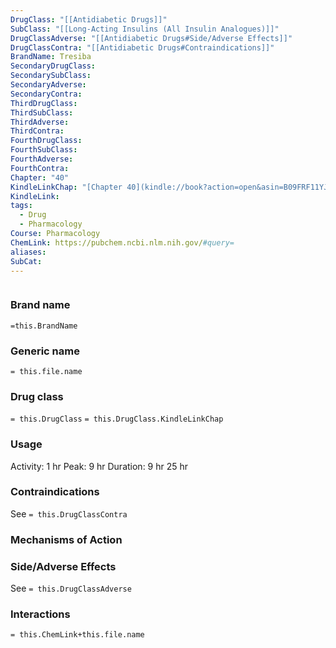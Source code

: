```yaml
---
DrugClass: "[[Antidiabetic Drugs]]"
SubClass: "[[Long-Acting Insulins (All Insulin Analogues)]]"
DrugClassAdverse: "[[Antidiabetic Drugs#Side/Adverse Effects]]"
DrugClassContra: "[[Antidiabetic Drugs#Contraindications]]"
BrandName: Tresiba
SecondaryDrugClass: 
SecondarySubClass: 
SecondaryAdverse: 
SecondaryContra: 
ThirdDrugClass: 
ThirdSubClass: 
ThirdAdverse: 
ThirdContra: 
FourthDrugClass: 
FourthSubClass: 
FourthAdverse: 
FourthContra: 
Chapter: "40"
KindleLinkChap: "[Chapter 40](kindle://book?action=open&asin=B09FRF11YJ&location=22730)"
KindleLink: 
tags:
  - Drug
  - Pharmacology
Course: Pharmacology
ChemLink: https://pubchem.ncbi.nlm.nih.gov/#query=
aliases: 
SubCat:
---
```

```smiles

```

### Brand name
`=this.BrandName`

### Generic name
`= this.file.name`

### Drug class 
`= this.DrugClass`
	`= this.DrugClass.KindleLinkChap`

### Usage
Activity: 1 hr
Peak: 9 hr
Duration: 9 hr 25 hr

### Contraindications
See `= this.DrugClassContra`

### Mechanisms of Action


### Side/Adverse Effects
See `= this.DrugClassAdverse`


### Interactions

`= this.ChemLink+this.file.name`

